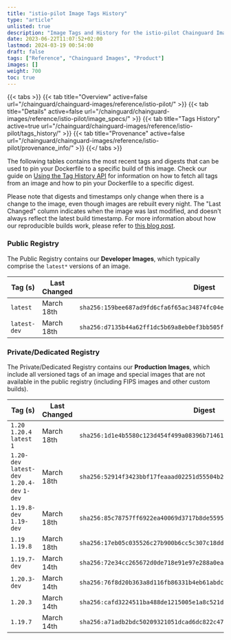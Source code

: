 ```yaml
---
title: "istio-pilot Image Tags History"
type: "article"
unlisted: true
description: "Image Tags and History for the istio-pilot Chainguard Image"
date: 2023-06-22T11:07:52+02:00
lastmod: 2024-03-19 00:54:00
draft: false
tags: ["Reference", "Chainguard Images", "Product"]
images: []
weight: 700
toc: true
---
```


{{< tabs >}}
{{< tab title="Overview" active=false url="/chainguard/chainguard-images/reference/istio-pilot/" >}}
{{< tab title="Details" active=false url="/chainguard/chainguard-images/reference/istio-pilot/image_specs/" >}}
{{< tab title="Tags History" active=true url="/chainguard/chainguard-images/reference/istio-pilot/tags_history/" >}}
{{< tab title="Provenance" active=false url="/chainguard/chainguard-images/reference/istio-pilot/provenance_info/" >}}
{{</ tabs >}}

The following tables contains the most recent tags and digests that can be used to pin your Dockerfile to a specific build of this image. Check our guide on [Using the Tag History API](/chainguard/chainguard-images/using-the-tag-history-api/) for information on how to fetch all tags from an image and how to pin your Dockerfile to a specific digest.

Please note that digests and timestamps only change when there is a change to the image, even though images are rebuilt every night. The "Last Changed" column indicates when the image was last modified, and doesn't always reflect the latest build timestamp. For more information about how our reproducible builds work, please refer to [this blog post](https://www.chainguard.dev/unchained/reproducing-chainguards-reproducible-image-builds).

### Public Registry
The Public Registry contains our **Developer Images**, which typically comprise the `latest*` versions of an image.

| Tag (s)       | Last Changed | Digest                                                                    |
|---------------|--------------|---------------------------------------------------------------------------|
|  `latest`     | March 18th   | `sha256:159bee687ad9fd6cfa6f65ac34874fc04e856ac9174b2bf86ba09b84f5889486` |
|  `latest-dev` | March 18th   | `sha256:d7135b44a62ff1dc5b69a8eb0ef3bb505f470bac6bc7c58dd96979149ad247af` |


### Private/Dedicated Registry
The Private/Dedicated Registry contains our **Production Images**, which include all versioned tags of an image and special images that are not available in the public registry (including FIPS images and other custom builds).

| Tag (s)                                       | Last Changed | Digest                                                                    |
|-----------------------------------------------|--------------|---------------------------------------------------------------------------|
|  `1.20` `1.20.4` `latest` `1`                 | March 18th   | `sha256:1d1e4b5580c123d454f499a08396b71461c39028cf777b0918dfc989dea5c3b4` |
|  `1.20-dev` `latest-dev` `1.20.4-dev` `1-dev` | March 18th   | `sha256:52914f3423bbf17feaaad02251d55504b2da14f7974489291fe2ea382d4a1959` |
|  `1.19.8-dev` `1.19-dev`                      | March 18th   | `sha256:85c78757ff6922ea40069d3717b8de559581a0270fa5e7ee5c6048791d3b8c9b` |
|  `1.19` `1.19.8`                              | March 18th   | `sha256:17eb05c035526c27b900b6cc5c307c18dd753187834865b1cdb71541e1644e39` |
|  `1.19.7-dev`                                 | March 14th   | `sha256:72e34cc265672d0de718e91e97e288a0ea943e0f4a249538e496b77af28272e6` |
|  `1.20.3-dev`                                 | March 14th   | `sha256:76f8d20b363a8d116fb86331b4eb61abdc68912b55be2db5d9c40b7cd6845c28` |
|  `1.20.3`                                     | March 14th   | `sha256:cafd3224511ba488de1215005e1a8c521d9c8920f251aee24a34739f67177925` |
|  `1.19.7`                                     | March 14th   | `sha256:a71adb2bdc50209321051dcad6dc822c47fdb82482b433f13f1e41fa7d5f2563` |

